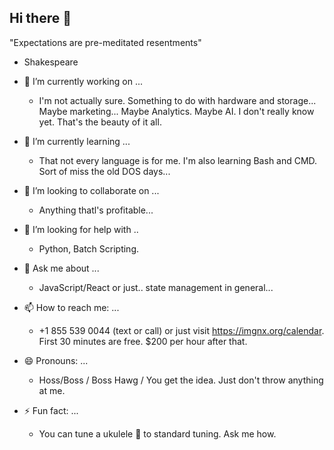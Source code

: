 ## Hi there 👋

"Expectations are pre-meditated resentments"
- Shakespeare

- 🔭 I’m currently working on ...
  * I'm not actually sure. Something to do with hardware and storage... Maybe marketing... Maybe Analytics. Maybe AI. I don't really know yet. That's the beauty of it all.
- 🌱 I’m currently learning ...
  * That not every language is for me. I'm also learning Bash and CMD. Sort of miss the old DOS days...
- 👯 I’m looking to collaborate on ...
  * Anything thatl's profitable...
- 🤔 I’m looking for help with ..
  * Python, Batch Scripting.
- 💬 Ask me about ...
  * JavaScript/React or just.. state management in general...
- 📫 How to reach me: ...
  * +1 855 539 0044 (text or call) or just visit https://imgnx.org/calendar. First 30 minutes are free. $200 per hour after that.
- 😄 Pronouns: ...
  * Hoss/Boss / Boss Hawg / You get the idea. Just don't throw anything at me.
- ⚡ Fun fact: ...
  * You can tune a ukulele 🌺 to standard tuning. Ask me how.
